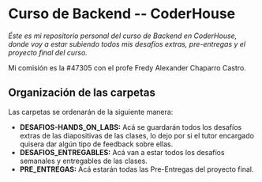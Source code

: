 # Curso de Backend -- CoderHouse

_Éste es mi repositorio personal del curso de Backend en CoderHouse, donde voy a estar subiendo todos mis desafíos extras, pre-entregas y el proyecto final del curso._

Mi comisión es la #47305 con el profe Fredy Alexander Chaparro Castro.

## Organización de las carpetas

Las carpetas se ordenarán de la siguiente manera:

- **DESAFIOS-HANDS_ON_LABS:** Acá se guardarán todos los desafíos extras de las diapositivas de las clases, lo dejo por si el tutor encargado quisera dar algún tipo de feedback sobre ellas.
- **DESAFIOS_ENTREGABLES:** Acá van a estar todos los desafíos semanales y entregables de las clases.
- **PRE_ENTREGAS:** Acá estarán todas las Pre-Entregas del proyecto final.
